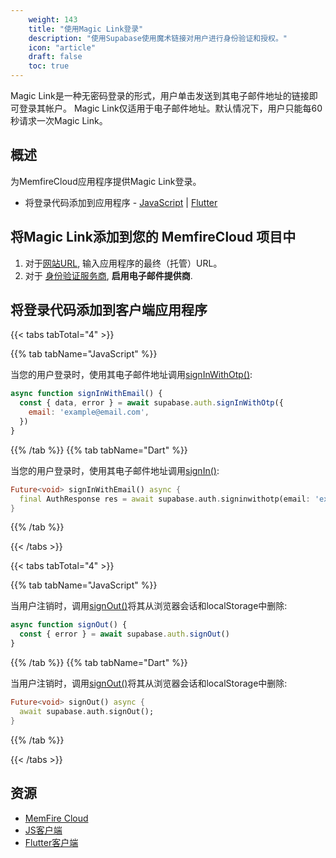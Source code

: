 ```yaml
---
    weight: 143
    title: "使用Magic Link登录"
    description: "使用Supabase使用魔术链接对用户进行身份验证和授权。"
    icon: "article"
    draft: false
    toc: true
---
```


Magic Link是一种无密码登录的形式，用户单击发送到其电子邮件地址的链接即可登录其帐户。
Magic Link仅适用于电子邮件地址。默认情况下，用户只能每60秒请求一次Magic Link。

## 概述

为MemfireCloud应用程序提供Magic Link登录。

- 将登录代码添加到应用程序 - [JavaScript](https://github.com/supabase/supabase-js) | [Flutter](https://github.com/supabase/supabase-flutter)

## 将Magic Link添加到您的 MemfireCloud 项目中

1. 对于[网站URL](https://app.supabase.com/project/_/auth/url-configuration), 输入应用程序的最终（托管）URL。
1. 对于 [身份验证服务商](https://app.supabase.com/project/_/auth/providers), **启用电子邮件提供商**.

## 将登录代码添加到客户端应用程序

{{< tabs tabTotal="4" >}}


{{% tab tabName="JavaScript" %}}



当您的用户登录时，使用其电子邮件地址调用[signInWithOtp()](/docs/app/SDKdocs/JavaScript/auth/auth-signinwithotp):

```js
async function signInWithEmail() {
  const { data, error } = await supabase.auth.signInWithOtp({
    email: 'example@email.com',
  })
}
```



{{% /tab %}}
{{% tab tabName="Dart" %}}



当您的用户登录时，使用其电子邮件地址调用[signIn()](/docs/app/SDKdocs/dartauth/auth-signinwithotp):

```dart
Future<void> signInWithEmail() async {
  final AuthResponse res = await supabase.auth.signinwithotp(email: 'example@email.com');
}
```



{{% /tab %}}

{{< /tabs >}}

{{< tabs tabTotal="4" >}}

{{% tab tabName="JavaScript" %}}



当用户注销时，调用[signOut()](/docs/app/SDKdocs/JavaScript/auth/auth-signout)将其从浏览器会话和localStorage中删除:

```js
async function signOut() {
  const { error } = await supabase.auth.signOut()
}
```



{{% /tab %}}
{{% tab tabName="Dart" %}}



当用户注销时，调用[signOut()](/docs/app/SDKdocs/dartauth/auth-signout)将其从浏览器会话和localStorage中删除:

```dart
Future<void> signOut() async {
  await supabase.auth.signOut();
}
```



{{% /tab %}}

{{< /tabs >}}

## 资源

- [MemFire Cloud](https://cloud.memfiredb.com)
- [JS客户端](https://github.com/supabase/supabase-js)
- [Flutter客户端](https://github.com/supabase/supabase-flutter)


